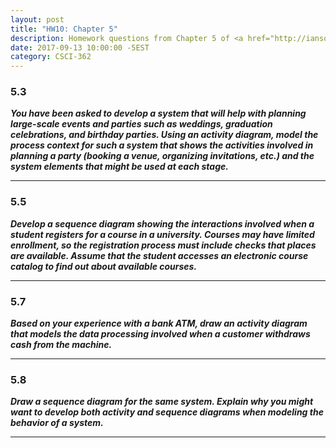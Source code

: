 ```yaml
---
layout: post
title: "HW10: Chapter 5"
description: Homework questions from Chapter 5 of <a href="http://iansommerville.com/software-engineering-book/" target="_blank"><em>Software Engineering</em></a>.
date: 2017-09-13 10:00:00 -5EST
category: CSCI-362
---
```


### 5.3
_**You have been asked to develop a system that will help with planning large-scale events and parties such as weddings, graduation celebrations, and birthday parties. Using an activity diagram, model the process context for such a system that shows the activities involved in planning a party (booking a venue, organizing invitations, etc.) and the system elements that might be used at each stage.**_

---

### 5.5
_**Develop a sequence diagram showing the interactions involved when a student registers for a course in a university. Courses may have limited enrollment, so the registration process must include checks that places are available. Assume that the student accesses an electronic course catalog to find out about available courses.**_

---

### 5.7
_**Based on your experience with a bank ATM, draw an activity diagram that models the data processing involved when a customer withdraws cash from the machine.**_

---

### 5.8
_**Draw a sequence diagram for the same system. Explain why you might want to develop both activity and sequence diagrams when modeling the behavior of a system.**_

---
